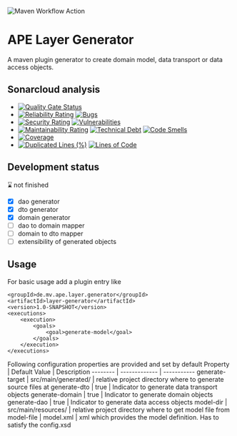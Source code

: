![Maven Workflow Action](https://github.com/Ma-Vin/de.mv.ape.layerGenerator/actions/workflows/maven.yml/badge.svg)

# APE Layer Generator
A maven plugin generator to create domain model, data transport or data access objects.

## Sonarcloud analysis

* [![Quality Gate Status](https://sonarcloud.io/api/project_badges/measure?project=Ma-Vin_de.mv.ape.layerGenerator&metric=alert_status)](https://sonarcloud.io/dashboard?id=Ma-Vin_de.mv.ape.layerGenerator)
* [![Reliability Rating](https://sonarcloud.io/api/project_badges/measure?project=Ma-Vin_de.mv.ape.layerGenerator&metric=reliability_rating)](https://sonarcloud.io/dashboard?id=Ma-Vin_de.mv.ape.layerGenerator)  [![Bugs](https://sonarcloud.io/api/project_badges/measure?project=Ma-Vin_de.mv.ape.layerGenerator&metric=bugs)](https://sonarcloud.io/dashboard?id=Ma-Vin_de.mv.ape.layerGenerator) 
* [![Security Rating](https://sonarcloud.io/api/project_badges/measure?project=Ma-Vin_de.mv.ape.layerGenerator&metric=security_rating)](https://sonarcloud.io/dashboard?id=Ma-Vin_de.mv.ape.layerGenerator)  [![Vulnerabilities](https://sonarcloud.io/api/project_badges/measure?project=Ma-Vin_de.mv.ape.layerGenerator&metric=vulnerabilities)](https://sonarcloud.io/dashboard?id=Ma-Vin_de.mv.ape.layerGenerator)
* [![Maintainability Rating](https://sonarcloud.io/api/project_badges/measure?project=Ma-Vin_de.mv.ape.layerGenerator&metric=sqale_rating)](https://sonarcloud.io/dashboard?id=Ma-Vin_de.mv.ape.layerGenerator)  [![Technical Debt](https://sonarcloud.io/api/project_badges/measure?project=Ma-Vin_de.mv.ape.layerGenerator&metric=sqale_index)](https://sonarcloud.io/dashboard?id=Ma-Vin_de.mv.ape.layerGenerator)  [![Code Smells](https://sonarcloud.io/api/project_badges/measure?project=Ma-Vin_de.mv.ape.layerGenerator&metric=code_smells)](https://sonarcloud.io/dashboard?id=Ma-Vin_de.mv.ape.layerGenerator)
* [![Coverage](https://sonarcloud.io/api/project_badges/measure?project=Ma-Vin_de.mv.ape.layerGenerator&metric=coverage)](https://sonarcloud.io/dashboard?id=Ma-Vin_de.mv.ape.layerGenerator)
* [![Duplicated Lines (%)](https://sonarcloud.io/api/project_badges/measure?project=Ma-Vin_de.mv.ape.layerGenerator&metric=duplicated_lines_density)](https://sonarcloud.io/dashboard?id=Ma-Vin_de.mv.ape.layerGenerator)  [![Lines of Code](https://sonarcloud.io/api/project_badges/measure?project=Ma-Vin_de.mv.ape.layerGenerator&metric=ncloc)](https://sonarcloud.io/dashboard?id=Ma-Vin_de.mv.ape.layerGenerator)

## Development status
:hourglass: not finished
- [x] dao generator
- [x] dto generator
- [x] domain generator
- [ ] dao to domain mapper
- [ ] domain to dto mapper
- [ ] extensibility of generated objects

## Usage
For basic usage add a plugin entry like
```
<groupId>de.mv.ape.layer.generator</groupId>
<artifactId>layer-generator</artifactId>
<version>1.0-SNAPSHOT</version>
<executions>
    <execution>
        <goals>
            <goal>generate-model</goal>
        </goals>
    </execution>
</executions>
````
Following configuration properties are provided and set by default
Property | Default Value | Description
-------- | ------------- | -----------
generate-target | src/main/generated/ | relative project directory where to generate source files at
generate-dto | true | Indicator to generate data transport objects 
generate-domain | true | Indicator to generate domain objects
generate-dao | true | Indicator to generate data access objects
model-dir | src/main/resources/ | relative project directory where to get model file from
model-file | model.xml | xml which provides the model definition. Has to satisfy the config.xsd
